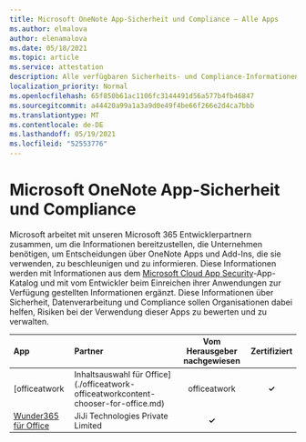 ```yaml
---
title: Microsoft OneNote App-Sicherheit und Compliance – Alle Apps
ms.author: elmalova
author: elenamalova
ms.date: 05/18/2021
ms.topic: article
ms.service: attestation
description: Alle verfügbaren Sicherheits- und Compliance-Informationen für alle Microsoft OneNote Apps.
localization_priority: Normal
ms.openlocfilehash: 65f850b61ac1106fc3144491d56a577b4fb46847
ms.sourcegitcommit: a44420a99a1a3a9d0e49f4be66f266e2d4ca7bbb
ms.translationtype: MT
ms.contentlocale: de-DE
ms.lasthandoff: 05/19/2021
ms.locfileid: "52553776"
---
```

# <a name="microsoft-onenote-app-security-and-compliance"></a>Microsoft OneNote App-Sicherheit und Compliance

Microsoft arbeitet mit unseren Microsoft 365 Entwicklerpartnern zusammen, um die Informationen bereitzustellen, die Unternehmen benötigen, um Entscheidungen über OneNote Apps und Add-Ins, die sie verwenden, zu beschleunigen und zu informieren. Diese Informationen werden mit Informationen aus dem [Microsoft Cloud App Security](https://www.microsoft.com/en-us/enterprise-mobility-security/cloud-app-security)-App-Katalog und mit vom Entwickler beim Einreichen ihrer Anwendungen zur Verfügung gestellten Informationen ergänzt. Diese Informationen über Sicherheit, Datenverarbeitung und Compliance sollen Organisationen dabei helfen, Risiken bei der Verwendung dieser Apps zu bewerten und zu verwalten.

| **App** | **Partner** | **Vom Herausgeber nachgewiesen** | **Zertifiziert** |
|:--------|:------------|:----------------------:|:-------------:|
| [officeatwork | Inhaltsauswahl für Office](./officeatwork-officeatworkcontent-chooser-for-office.md) | officeatwork | **✓** | <img alt="Certified application badge" src="../media/certified-badge.png" height="25" width="25" /> |
| [Wunder365 für Office](./jiji-technologies-private-limited-wunder365-for-office.md) | JiJi Technologies Private Limited | **✓** |  |
